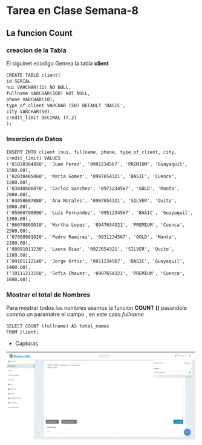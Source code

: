 # Tarea en Clase Semana-8
## La funcion Count
### creacion de la Tabla
El siguinet ecodigo Genrea la tabla **client**
```
CREATE TABLE client(
id SERIAL
nui VARCHAR(11) NO NULL,
fullname VARCHAR(100) NOT NULL,
phone VARCHAR(10),
type_of_client VARCHAR (50) DEFAULT 'BASIC',
city VARCHAR(50),
credit_limit DECIMAL (7,2)
);
```
### Insercion de Datos
```
INSERT INTO client (nui, fullname, phone, type_of_client, city, credit_limit) VALUES
('01020304050', 'Juan Perez', '0991234567', 'PREMIUM', 'Guayaquil', 1500.00),
('02030405060', 'Maria Gomez', '0987654321', 'BASIC', 'Cuenca', 1200.00),
('03040506070', 'Carlos Sanchez', '0971234567', 'GOLD', 'Manta', 2000.00),
('04050607080', 'Ana Morales', '0967654321', 'SILVER', 'Quito', 1000.00),
('05060708090', 'Luis Fernandez', '0951234567', 'BASIC', 'Guayaquil', 1300.00),
('06070809010', 'Martha Lopez', '0947654321', 'PREMIUM', 'Cuenca', 2500.00),
('07080901020', 'Pedro Ramirez', '0931234567', 'GOLD', 'Manta', 2200.00),
('08091011230', 'Laura Diaz', '0927654321', 'SILVER', 'Quito', 1100.00),
('09101112140', 'Jorge Ortiz', '0911234567', 'BASIC', 'Guayaquil', 1400.00),
('10111213150', 'Sofia Chavez', '0907654321', 'PREMIUM', 'Cuenca', 1600.00);

```

### Mostrar el total de Nombres
Para mostrar todos los nombres usamos la funcion **COUNT ()** pasandole commo un paramatre el campo , en este caso  *fullname*
```
SELECT COUNT (fullname) AS total_names 
FROM client;
```
- Capturas

<img src="./capturas/COUNT-1.png" width="500"/>
